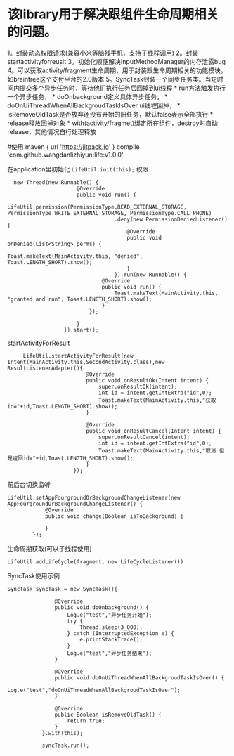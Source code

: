 # 该library用于解决跟组件生命周期相关的问题。
 1。封装动态权限请求(兼容小米等脑残手机，支持子线程调用)
 2。封装startactivityforreuslt
 3。初始化顺便解决InputMethodManager的内存泄露bug
 4。可以获取activity/fragment生命周期，用于封装跟生命周期相关的功能模块。如braintree这个支付平台的2.0版本
 5。SyncTask封装一个同步任务类。当短时间内提交多个异步任务时，等待他们执行任务后回掉到ui线程
    * run方法触发执行一个异步任务，
    * doOnbackground定义具体异步任务，
    * doOnUiThreadWhenAllBackgroudTaskIsOver ui线程回掉，
    * isRemoveOldTask是否放弃还没有开始的旧任务，默认false表示全部执行
    * release释放回掉对象
    * with(activity/fragmet)绑定所在组件，destroy时自动release，其他情况自行处理释放
 
 
#使用
maven { url 'https://jitpack.io' }
compile 'com.github.wangdanlizhiyun:life:v1.0.0'

 
 
 在application里初始化
    ```
        LifeUtil.init(this);
    ```
  权限
  
  ```
    new Thread(new Runnable() {
                        @Override
                        public void run() {
                            LifeUtil.permission(PermissionType.READ_EXTERNAL_STORAGE, PermissionType.WRITE_EXTERNAL_STORAGE, PermissionType.CALL_PHONE)
                                    .deny(new PermissionDeniedListener() {
                                        @Override
                                        public void onDenied(List<String> perms) {
                                            Toast.makeText(MainActivity.this, "denied", Toast.LENGTH_SHORT).show();
                                        }
                                    }).run(new Runnable() {
                                @Override
                                public void run() {
                                    Toast.makeText(MainActivity.this, "granted and run", Toast.LENGTH_SHORT).show();
                                }
                            });
    
                        }
                    }).start();
  ```
  
    
  startActivityForResult
  
   ```
        LifeUtil.startActivityForResult(new Intent(MainActivity.this,SecondActivity.class),new ResultListenerAdapter(){
                            @Override
                            public void onResultOk(Intent intent) {
                                super.onResultOk(intent);
                                int id = intent.getIntExtra("id",0);
                                Toast.makeText(MainActivity.this,"获取id="+id,Toast.LENGTH_SHORT).show();
                            }
        
                            @Override
                            public void onResultCancel(Intent intent) {
                                super.onResultCancel(intent);
                                int id = intent.getIntExtra("id",0);
                                Toast.makeText(MainActivity.this,"取消 但是返回id="+id,Toast.LENGTH_SHORT).show();
                            }
                        });
   ```
   
   前后台切换监听
   ```
   LifeUtil.setAppFourgroundOrBackgroundChangeListener(new AppFourgroundOrBackgroundChangeListener() {
               @Override
               public void change(Boolean isToBackground) {
   
               }
           });
   ```
   生命周期获取(可以子线程使用)
   
   ```LifeUtil.addLifeCycle(activity, new LifeCycleListener())
   LifeUtil.addLifeCycle(fragment, new LifeCycleListener())
   ```
   SyncTask使用示例
   
   ```
   SyncTask syncTask = new SyncTask(){
      
                  @Override
                  public void doOnbackground() {
                      Log.e("test","异步任务开始");
                      try {
                          Thread.sleep(3_000);
                      } catch (InterruptedException e) {
                          e.printStackTrace();
                      }
                      Log.e("test","异步任务结束");
                  }
      
                  @Override
                  public void doOnUiThreadWhenAllBackgroudTaskIsOver() {
                      Log.e("test","doOnUiThreadWhenAllBackgroudTaskIsOver");
                  }
      
                  @Override
                  public Boolean isRemoveOldTask() {
                      return true;
                  }
              }.with(this);
              
              syncTask.run();
  ```